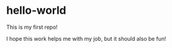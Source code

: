 # hello-world
This is my first repo!

I hope this work helps me with my job, but it should also be fun!
